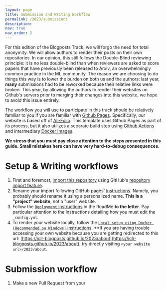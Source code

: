```yaml
---
layout: page
title: Submission and Writing Workflow
permalink: /2023/submissions
description:
nav: true
nav_order: 2
---
```


For this edition of the Blogposts Track, we will forgo the need for total anonymity. We will allow
authors to render their posts on their own repositories. In our opinion, this still follows the 
Double-Blind reviewing principle: it is no less double-blind than when reviewers are asked to score papers
that have previously been released to Arxiv, an overwhelmingly common practice in the ML community.
The reason we are choosing to do things this way is to lower the burden on both us and the authors: last
year, **many** submissions had to be reworked because their relative links were broken. This year, 
by allowing the authors to render their websites on Github's servers prior to merging their changes into this website, 
we hope to avoid this issue entirely.

The workflow you will use to participate in this track should be relatively familiar to you if you are
familiar with [Github Pages](https://pages.github.com/). Specifically, our website is based off of 
[AL-Folio](https://github.com/alshedivat/al-folio). This template uses Github Pages as part of its 
process, but it also utilizes a separate build step using 
[Github Actions](https://github.com/features/actions) and intermediary 
[Docker Images](https://www.docker.com/).

**We stress that you must pay close attention to the steps presented in this guide. Small mistakes
here can have very hard-to-debug consequences.**

# Setup & Writing workflows

1. First and foremost, [import this repository](https://github.com/iclr-blogposts/iclr-blogposts.github.io) using GitHub's [repository import feature](https://github.com/new/import). 
2. Rename your import following GitHub pages' [instructions](https://pages.github.com/). Namely, you probably should rename it
    using a personalized name. **This is a "project" website**, not a "user" website.
3. Follow the [`Deployment` instructions](https://github.com/iclr-blogposts/iclr-blogposts.github.io/blob/master/README.md#deployment) in the ReadMe
    **to the letter**. Pay particular attention to the instructions detailing how you must edit the `_config.yml`.
4. To render your website locally, follow the [`Local setup using Docker (Recommended on Windows)` instructions](https://github.com/iclr-blogposts/iclr-blogposts.github.io/blob/master/README.md#deployment).
    **If you are having trouble accessing your own website because you are getting redirected to this url: [https://iclr-blogposts.github.io/2023/about](https://iclr-blogposts.github.io/2023/about),
    try directly visiting `<your website url>/2023/about`.

# Submission workflow

1. Make a new Pull Request from your